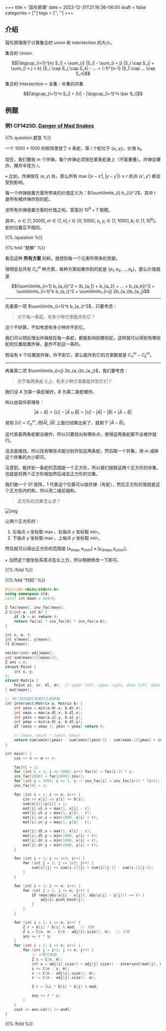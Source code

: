 +++
title = '容斥原理'
date = 2022-12-31T21:16:36-06:00
draft = false
categories = ['']
tags = ['', '']
+++

## 介绍

容斥原理用于计算集合的 union 和 intersection 的大小。

集合的 Union:

$$|\bigcup_{i=1}^{n} S_i| = \sum_{i} |S_i| - \sum_{i < j} |S_i \cap S_j| + \sum_{i < j < k} |S_i \cap S_j \cap S_k| - ... + (-1)^{n-1} |S_1 \cap ... \cap S_n|$$

集合的 Intersection = 全集 - 补集的并集

$$|\bigcap_{i=1}^n S_i| = |U| - |\bigcup_{i=1}^n \bar S_i|$$



## 例题

### 例1 CF1425D. [Danger of Mad Snakes](https://codeforces.com/contest/1425/problem/D)

{{% question 题意 %}}

一个 $1000 \times 1000$ 的矩阵里放了 $n$ 条蛇，第 $i$ 个蛇位于 $(x_i, y_i)$，价值 $b_i$。

现在，我们要放 $m$ 个炸弹，每个炸弹必须放在某条蛇身上（不能重叠）。炸弹会爆炸，爆炸半径为 $r$。

• 比如，炸弹放在 $(x,y)$ 处，那么所有 $\max(|x - x'|, |y - y'|) \leq r$ 的点 $(x', y')$ 都会受到影响。

每一个炸弹放置方案所带来的价值定义为：$(\sum\limits_{i} b_{i})^2$，其中 $i$ 是所有被炸弹炸到的蛇。

求所有炸弹放置方案的价值之和，答案对 $10^9+7$ 取模。

其中，$n \in [1, 2000], m \in [1, n], r \in [0, 1000), x_i, y_i \in [1, 1000], b_i \in [1, 10^6]$，蛇的位置互不相同。

{{% /question %}}


{{% fold "题解" %}}

看见这种 **所有方案** 的和，就想到每一个元素所带来的贡献。

很明显总共有 $C_n^m$ 种方案，每种方案如果炸到的蛇是 $(a_1, a_2, ..., a_k)$，那么价值就是

$$(\sum\limits_{i=1} b_{a_i})^2 = (b_{a_1} + b_{a_2} + ... + b_{a_k})^2 = \sum\limits_{i=1}^k b_{a_i}^2 + \sum\limits_{i<j} 2b_{a_i}b_{a_j}$$

<hr>

先看第一项 $\sum\limits_{i=1}^k b_{a_i}^2$，只要考虑：

> 对于每一条蛇，有多少种方案能炸到它？

这个不好算，不如考虑有多少种炸不到它。

我们可以预处理出炸弹放在每一条蛇，都能影响到哪些蛇。这样就可以得到有哪些蛇的位置放置炸弹，是炸不到这一条的。

假设有 $k$ 个位置放炸弹，炸不到它，那么能炸到它的方案数就是 $C_n^m - C_k^m$。

<hr>

再看第二项 $\sum\limits_{i<j} 2b_{a_i}b_{a_j}$，我们要考虑：

> 对于每两条蛇 $(i,j)$，有多少种方案都能炸到它们？

我们设 $A$ 为第一条蛇被炸，$B$ 为第二条蛇被炸。

所以由容斥原理有：

$$|A \cap B| = |U| - |\bar A \cup \bar B| = |U| - |\bar A| - |\bar B| + |\bar A \cap \bar B|$$

易知 $|U| = C_n^m, 而 |\bar A|, |\bar B|$ 上面已经算出来了，就剩下 $|\bar A \cap \bar B|$。

这代表着两条蛇都没被炸，所以只要找出有哪些点，使得这两条蛇都不会被炸就行。

没法直接找，所以找有哪些点能分别炸到这两条蛇，然后取一个并集，用 $m$ 减掉这个并集的大小即可。

注意到，能炸到一条蛇的范围是一个正方形，所以我们就取这两个正方形的并集，也就是将两个正方形相加然后减去正方形的交集。

我们做一个 $01$ 矩阵，$1$ 代表这个位置可以放炸弹（有蛇），然后正方形的值就是这个正方形内的和，所以用二维前缀和。

> 正方形的交集怎么求？

![img](/images/091/1.jpg)

让两个正方形的：

1. 左端点 $x$ 坐标取 $\max$，右端点 $x$ 坐标取 $\min$。
2. 下端点 $y$ 坐标取 $\max$，上端点 $y$ 坐标取 $\min$。

然后就可以得出正方形的范围是 $[x_{lmax}, x_{rmin}] \times [y_{dmax}, y_{umin}]$。

• 当然这个题坐标系原点在左上方，所以稍微修改一下即可。

{{% /fold %}}


{{% fold "代码" %}}

```cpp
#include <bits/stdc++.h>
using namespace std;
const int maxn = 2e4+5;

Z fac[maxn], inv_fac[maxn];
Z C(int a, int b) {
    if (b > a) return 0;
    return fac[a] * inv_fac[b] * inv_fac[a-b];
}

int n, m, r;
int x[maxn], y[maxn];
ll b[maxn];

vector<int> adj[maxn];
int sum[maxn/2][maxn/2];
Z ans = 0;
struct Point {
    int x, y;
};
struct Matrix {
    Point ul, ur, dl, dr;  // upper left, upper right, down left, down right
} mat[maxn];

// 两个矩阵相交里面的元素数量
int intersect(Matrix a, Matrix b) {
    int xmin = min(a.dr.x, b.dr.x);
    int xmax = max(a.dl.x, b.dl.x);
    int ymin = max(a.ul.y, b.ul.y);
    int ymax = min(a.dl.y, b.dl.y);
    if (xmin < xmax || ymin > ymax) return 0;

    // [xmax, xmin] * [ymin, ymax]
    return sum[xmin][ymax] - sum[xmin][ymin-1] - sum[xmax-1][ymax] + sum[xmax-1][ymin-1];
}

int main() {
    cin >> n >> m >> r;

    fac[0] = 1;
    for (int i = 1; i <= 2000; i++) fac[i] = fac[i-1] * i;
    inv_fac[2000] = fac[2000].inv();
    for (int i = 1999; i >= 1; i--) inv_fac[i] = inv_fac[i+1] * (i+1);
    inv_fac[0] = 1;

    for (int i = 1; i <= n; i++) {
        cin >> x[i] >> y[i] >> b[i];
        sum[x[i]][y[i]] = 1;
        mat[i].ul.x = max(1, x[i] - r);
        mat[i].ul.y = max(1, y[i] - r);
        mat[i].ur.x = min(1000, x[i] + r);
        mat[i].ur.y = max(1, y[i] - r);

        mat[i].dl.x = max(1, x[i] - r);
        mat[i].dl.y = min(1000, y[i] + r);
        mat[i].dr.x = min(1000, x[i] + r);
        mat[i].dr.y = min(1000, y[i] + r);
    }

    for (int i = 1; i <= 1e3; i++) {
        for (int j = 1; j <= 1e3; j++) {
            sum[i][j] += sum[i-1][j] + sum[i][j-1] - sum[i-1][j-1];
        }
    }

    for (int i = 1; i <= n; i++) {
        for (int j = 1; j <= n; j++) {
            if (max(abs(x[i] - x[j]), abs(y[i] - y[j])) <= r) {
                adj[i].push_back(j);
            }
        }
    }

    for (int i = 1; i <= n; i++) {
        Z r = b[i] * b[i] % mod;  // 贡献
        Z s = C(n, m) - C(n - adj[i].size(), m);  // 方案
        ans += r * s;
    }
    for (int i = 1; i <= n; i++) {
        for (int j = i+1; j <= n; j++) {
            // 计算方案数
            Z s = C(n, m);
            int x = adj[i].size() + adj[j].size() - intersect(mat[i], mat[j]);
            s += C(n - x, m);
            s -= C(n - adj[i].size(), m);
            s -= C(n - adj[j].size(), m);

            Z r = 2LL * b[i] * b[j] % mod;

            ans += r * s;
        }
    }
    cout << ans.val() << endl;
}
```

{{% /fold %}}

